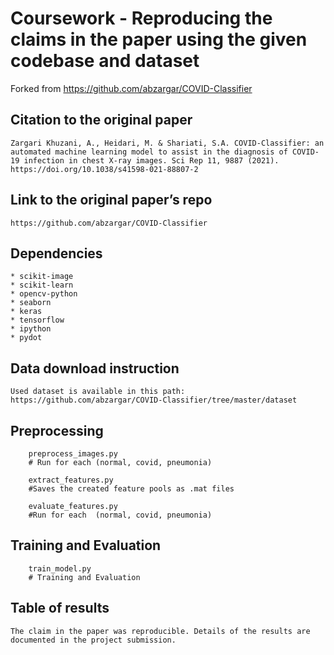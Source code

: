 
# Coursework - Reproducing the claims in the paper using the given codebase and dataset 

Forked from https://github.com/abzargar/COVID-Classifier

## Citation to the original paper
    Zargari Khuzani, A., Heidari, M. & Shariati, S.A. COVID-Classifier: an automated machine learning model to assist in the diagnosis of COVID-19 infection in chest X-ray images. Sci Rep 11, 9887 (2021). https://doi.org/10.1038/s41598-021-88807-2
## Link to the original paper’s repo
    https://github.com/abzargar/COVID-Classifier
## Dependencies
    * scikit-image
    * scikit-learn
    * opencv-python
    * seaborn
    * keras
    * tensorflow
    * ipython
    * pydot
## Data download instruction
    Used dataset is available in this path: 
    https://github.com/abzargar/COVID-Classifier/tree/master/dataset

## Preprocessing
```
    preprocess_images.py 
    # Run for each (normal, covid, pneumonia)
```
        
```
    extract_features.py
    #Saves the created feature pools as .mat files
```    
        
```
    evaluate_features.py
    #Run for each  (normal, covid, pneumonia)
```
        
## Training and Evaluation
```
    train_model.py
    # Training and Evaluation
```

## Table of results
    The claim in the paper was reproducible. Details of the results are documented in the project submission. 